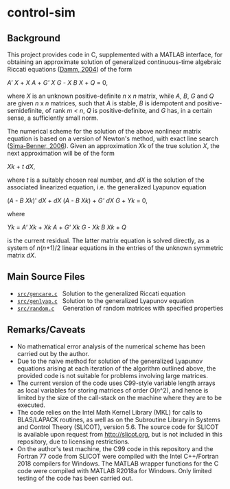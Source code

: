 # control-sim

## Background

This project provides code in C, supplemented with a MATLAB interface, for obtaining an approximate solution of generalized continuous-time algebraic Riccati equations ([Damm, 2004][1]) of the form

*A' X* + *X A* + *G' X G* - *X B X* + *Q* = 0, 

where *X* is an unknown positive-definite *n* x *n* matrix, while *A*, *B*, *G* and *Q* are given *n* x *n* matrices, such that *A* is stable, *B* is idempotent and positive-semidefinite, of rank *m < n*, *Q* is positive-definite, and *G* has, in a certain sense, a sufficiently small norm.

The numerical scheme for the solution of the above nonlinear matrix equation is based on a version of Newton's method, with exact line search ([Sima-Benner, 2006][2]). Given an approximation *Xk* of the true solution *X*, the next approximation will be of the form 

*Xk* + *t dX*, 

where *t* is a suitably chosen real number, and *dX* is the solution of the associated linearized equation, i.e. the generalized Lyapunov equation

(*A* - *B Xk*)' *dX* + *dX* (*A* - *B Xk*) + *G' dX G* + *Yk* = 0,

where 

*Yk* = *A' Xk* + *Xk A* + *G' Xk G* - *Xk B Xk* + *Q* 

is the current residual. The latter matrix equation is solved directly, as a system of *n*(*n*+1)/2 linear equations in the entries of the unknown symmetric matrix *dX*.

## Main Source Files
* [`src/gencare.c`][3] &nbsp; Solution to the generalized Riccati equation
* [`src/genlyap.c`][4] &nbsp; Solution to the generalized Lyapunov equation
* [`src/random.c`][5] &nbsp;&nbsp;&nbsp; Generation of random matrices with specified properties


## Remarks/Caveats

* No mathematical error analysis of the numerical scheme has been carried out by the author.
* Due to the naive method for solution of the generalized Lyapunov equations arising at each iteration of the algorithm outlined above, the provided code is not suitable for problems involving large matrices.
* The current version of the code uses C99-style variable length arrays as local variables for storing matrices of order *O*(*n*^2), and hence is limited by the size of the call-stack on the machine where they are to be executed.
* The code relies on the Intel Math Kernel Library (MKL) for calls to BLAS/LAPACK routines, as well as on the Subroutine Library in Systems and Control Theory (SLICOT), version 5.6. The source code for SLICOT is available upon request from http://slicot.org, but is not included in this repository, due to licensing restrictions.
* On the author's test machine, the C99 code in this repository and the Fortran 77 code from SLICOT were compiled with the Intel C++/Fortran 2018 compilers for Windows. The MATLAB wrapper functions for the C code were compiled with MATLAB R2018a for Windows. Only limited testing of the code has been carried out.

[1]:https://link.springer.com/book/10.1007/b10906
[2]:https://ieeexplore.ieee.org/document/4124845
[3]:/src/gencare.c
[4]:/src/genlyap.c
[5]:/src/random.c
